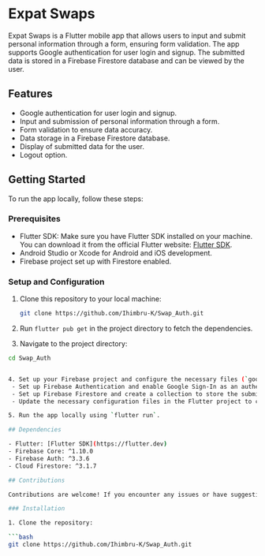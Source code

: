 # Expat Swaps

Expat Swaps is a Flutter mobile app that allows users to input and submit personal information through a form, ensuring form validation. The app supports Google authentication for user login and signup. The submitted data is stored in a Firebase Firestore database and can be viewed by the user.

## Features

- Google authentication for user login and signup.
- Input and submission of personal information through a form.
- Form validation to ensure data accuracy.
- Data storage in a Firebase Firestore database.
- Display of submitted data for the user.
- Logout option.

## Getting Started

To run the app locally, follow these steps:

### Prerequisites

- Flutter SDK: Make sure you have Flutter SDK installed on your machine. You can download it from the official Flutter website: [Flutter SDK](https://flutter.dev).
- Android Studio or Xcode for Android and iOS development.
- Firebase project set up with Firestore enabled.

### Setup and Configuration

1. Clone this repository to your local machine:

   ```bash
   git clone https://github.com/Ihimbru-K/Swap_Auth.git
2. Run `flutter pub get` in the project directory to fetch the dependencies.

3. Navigate to the project directory:
  ```bash
  cd Swap_Auth


4. Set up your Firebase project and configure the necessary files (`google-services.json` for Android and `GoogleService-Info.plist` for iOS) as described in the authentication and Firestore setup section. Configuration:
   - Set up Firebase Authentication and enable Google Sign-In as an authentication method.
   - Set up Firebase Firestore and create a collection to store the submitted form data.
   - Update the necessary configuration files in the Flutter project to connect to Firebase. Refer to the authentication and database setup documentation for more details.

5. Run the app locally using `flutter run`.

## Dependencies

- Flutter: [Flutter SDK](https://flutter.dev)
- Firebase Core: ^1.10.0
- Firebase Auth: ^3.3.6
- Cloud Firestore: ^3.1.7

## Contributions

Contributions are welcome! If you encounter any issues or have suggestions for improvements, feel free to open an issue or submit a pull request.

### Installation

1. Clone the repository:

```bash
git clone https://github.com/Ihimbru-K/Swap_Auth.git
